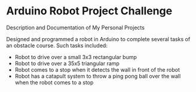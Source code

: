 # Arduino Robot Project Challenge
Description and Documentation of My Personal Projects

Designed and programmed a robot in Arduino to complete several tasks of an obstacle course. Such tasks included:
- Robot to drive over a small 3x3 rectangular bump
- Robot to drive over a 35x5 triangular ramp
- Robot comes to a stop when it detects the wall in front of the robot
- Robot has a catapult system to throw a ping pong ball over the wall when the robot comes to a stop

